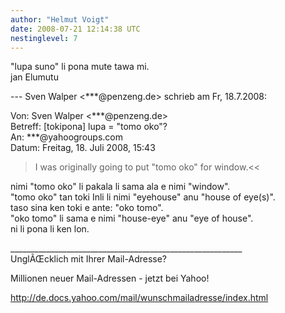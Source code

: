 ```yaml
---
author: "Helmut Voigt"
date: 2008-07-21 12:14:38 UTC
nestinglevel: 7
---
```

"lupa suno" li pona mute tawa mi.  
jan Elumutu  
  
\--- Sven Walper <\*\*\*@penzeng.de> schrieb am Fr, 18.7.2008:  
  
Von: Sven Walper <\*\*\*@penzeng.de>  
Betreff: \[tokipona\] lupa = "tomo oko"?  
An: \*\*\*@yahoogroups.com  
Datum: Freitag, 18. Juli 2008, 15:43  

> I was originally going to put "tomo oko" for window.<<  
> 

nimi "tomo oko" li pakala li sama ala e nimi "window".  
"tomo oko" tan toki Inli li nimi "eyehouse" anu "house of eye(s)".  
taso sina ken toki e ante: "oko tomo".  
"oko tomo" li sama e nimi "house-eye" anu "eye of house".  
ni li pona li ken lon.  
  
  
  
  
  
  
  
  
  
  
  
  
  
  
  
  
\_\_\_\_\_\_\_\_\_\_\_\_\_\_\_\_\_\_\_\_\_\_\_\_\_\_\_\_\_\_\_\_\_\_\_\_\_\_\_\_\_\_\_\_\_\_\_\_\_\_\_\_\_\_\_\_\_\_  
UnglÃŒcklich mit Ihrer Mail-Adresse?  
  
Millionen neuer Mail-Adressen - jetzt bei Yahoo!  
  
http://de.docs.yahoo.com/mail/wunschmailadresse/index.html